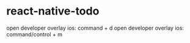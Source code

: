 # react-native-todo

open developer overlay ios: command + d 
open developer overlay ios: command/control + m
